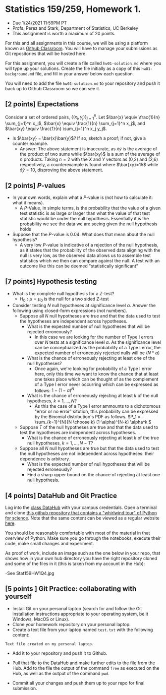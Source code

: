 # Statistics 159/259, Homework 1. 

* Due 1/24/2021 11:59PM PT
* Profs. Perez and Stark, Department of Statistics, UC Berkeley
* This assignment is worth a maximum of 20 points.


For this and all assignments in this course, we will be using a platform known as [Github Classroom](https://classroom.github.com/classrooms/42591242-stat-159-259-spring-2021-university-of-california-berkeley). You will have to manage your submissions as Git repositories that will be hosted here.

For this assignment, you will create a file called `hw01-solution.md` where you will type up your solutions. 
Create the file initially as a copy of this `hw01-background.md` file, and fill in your answer below each question.

You will need to add the file `hw01-solution.md` to your repository and push it back up to Github Classroom so we can see it.


## [2 points] Expectations

Consider a set of ordered pairs, $\{ (x_j, y_j)\}_{j=1}^n$.
Let $\bar{x} \equiv \frac{1}{n} \sum_{j=1}^n x_j$,
$\bar{x} \equiv \frac{1}{n} \sum_{j=1}^n x_j$, and
$\bar{xy} \equiv \frac{1}{n} \sum_{j=1}^n x_j y_j$.
+ Is $\bar{xy} = \bar{x}\bar{y}$? If so, sketch a proof; if not, give a counter example.
    - Answer: The above statement is inaccurate, as $\bar{x}\bar{y}$ is the average of the product of two sums while $\bar{xy}$ is a sum of the average of $n$ products. Taking  $n=2$ with the $X$ and $Y$ vectors as (0,2) and (2,6) respectively, a counterexample is found where $\bar{xy}=15$ while $\bar{x}\bar{y}=10$, disproving the above statement.

## [2 points] $P$-values

+ In your own words, explain what a $P$-value is (not how to calculate it: what it means).
    - A $P$-Value, in simple terms, is the probability that the value of a given test statistic is as large or larger than what the value of that test statistic would be under the null hypothesis. Essentially it is the probability we see the data we are seeing given the null hypothesis holds
+ Suppose that the $P$-value is 0.04. What does that mean about the null hypothesis?
    - A very low $P$-value is indicative of a rejection of the null hypothesis, as it states that the probability of the observed data aligning with the null is very low, as the observed data allows us to assemble test statistics which we then can compare against the null. A test with an outcome like this can be deemed "statistically significant"


## [7 points] Hypothesis testing

+ What is the complete null hypothesis for a $Z$-test?
    - $H_0 : \mu=\mu_0$ is the null for a two sided $Z$-test
+ Consider testing $N$ null hypotheses at significance level $\alpha$.
Answer the following using closed-form expressions
(not numbers).
    - Suppose all $N$ null hypotheses are true and that the data used to test the 
hypotheses are independent across hypotheses.
        - What is the expected number of null hypotheses that will be rejected erroneously?
            - In this case we are looking for the number of Type I errors over $N$ tests at a significance level $\alpha$. As the significance level can be conceptualized as the probability of a Type I error, the expected number of erroneously rejected nulls will be $(N*\alpha)$
        - What is the chance of erroneously rejecting at least one of the null hypotheses?
            - Once again, we're looking for probability of a Type I error here, only this time we want to know the chance that at least one takes place which can be thought of as the complement of a Type I error never occurring which can be expressed as follows: $1-(1-\alpha)^N$
        - What is the chance of erroneously rejecting at least $k$ of the null hypotheses, $k=1, \ldots, N$?
            - As this the case of a Type I error ammounts to a dichotomous "error or no error" sitution, this probability can be expressed by the Binomial distribution's PDF as follows. $P_1 = \sum_{k=1}^{N}{N \choose k} (1-\alpha)^{N-k} \alpha^k $
    - Suppose $T$ of the null hypotheses are true and that the data used to test the hypotheses are independent
across hypotheses.
        - What is the chance of erroneously rejecting at least $k$ of the true null hypotheses, $k=1, \ldots, N-T$?
    - Suppose all $N$ null hypotheses are true but that the data used to test the null hypotheses are not
independent across hypotheses: their dependence is arbitrary.
        - What is the expected number of null hypotheses that will be rejected erroneously?
        - Find a sharp upper bound on the chance of rejecting at least one null hypothesis.

## [4 points] DataHub and Git Practice

Log into the [class DataHub](https://stat159.datahub.berkeley.edu) with your campus credentials. Open a terminal and clone [this github repository that contains a "whirlwind tour" of Python for science](https://github.com/jakevdp/WhirlwindTourOfPython). Note that the same content can be viewed as a regular website [here](https://jakevdp.github.io/WhirlwindTourOfPython/index.html).

You should be reasonably comfortable with most of the material in that overview of Python. Make sure you go through the notebooks, execute their code, make small changes and experiment.

As proof of work, include an image such as the one below in your repo, that shows how in your own hub directory you have the right repository cloned and some of the files in it (this is taken from my account in the Hub):

-See Stat159HW1Q4.jpg


## [5 points ] Git Practice: collaborating with yourself

- Install Git on your personal laptop (search for and follow the Git installation instructions appropriate to your operating system, be it Windows, MacOS or Linux).
- Clone your homework repository on your personal laptop.
- Create a text file from your laptop named `test.txt` with the following content:

```
Text file created on my personal laptop.
```

- Add it to your repository and push it to Github.

- Pull that file to the DataHub and make further edits to the file from the Hub. Add to the file the output of the command `free` as 
executed on the Hub, as well as the output of the command `pwd`.

- Commit all your changes and push them up to your repo for final submission.

